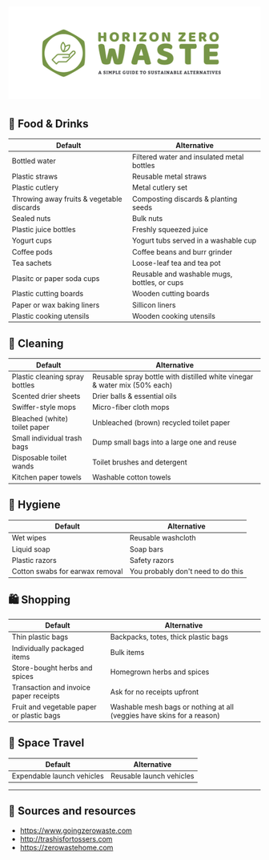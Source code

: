 # [![Horizon Zero Waste - A simple guide to sustainable alternatives][logo-url]][url]

## 🍎 Food & Drinks

| Default | Alternative |
| --- | --- | 
| Bottled water | Filtered water and insulated metal bottles |
| Plastic straws | Reusable metal straws |
| Plastic cutlery | Metal cutlery set |
| Throwing away fruits & vegetable discards | Composting discards & planting seeds |
| Sealed nuts | Bulk nuts |
| Plastic juice bottles | Freshly squeezed juice |
| Yogurt cups | Yogurt tubs served in a washable cup |
| Coffee pods | Coffee beans and burr grinder |
| Tea sachets | Loose-leaf tea and tea pot |
| Plasitc or paper soda cups | Reusable and washable mugs, bottles, or cups |
| Plastic cutting boards | Wooden cutting boards | 
| Paper or wax baking liners | Sillicon liners | 
| Plastic cooking utensils | Wooden cooking utensils | 

## 🧽 Cleaning

| Default | Alternative | 
| --- | --- |
| Plastic cleaning spray bottles | Reusable spray bottle with distilled white vinegar & water mix (50% each) |
| Scented drier sheets | Drier balls & essential oils |
| Swiffer-style mops | Micro-fiber cloth mops |
| Bleached (white) toilet paper | Unbleached (brown) recycled toilet paper | 
| Small individual trash bags | Dump small bags into a large one and reuse |
| Disposable toilet wands | Toilet brushes and detergent |
| Kitchen paper towels | Washable cotton towels | 

## 🚿 Hygiene

| Default | Alternative | 
| --- | --- |
| Wet wipes | Reusable washcloth |
| Liquid soap | Soap bars |
| Plastic razors | Safety razors |
| Cotton swabs for earwax removal | You probably don't need to do this |

## 🛍 Shopping 

| Default | Alternative | 
| --- | --- |
| Thin plastic bags | Backpacks, totes, thick plastic bags |
| Individually packaged items | Bulk items |
| Store-bought herbs and spices | Homegrown herbs and spices |
| Transaction and invoice paper receipts | Ask for no receipts upfront |
| Fruit and vegetable paper or plastic bags | Washable mesh bags or nothing at all (veggies have skins for a reason) |

## 🚀 Space Travel

| Default | Alternative | 
| --- | --- |
| Expendable launch vehicles | Reusable launch vehicles |

[url]: https://horizonzerowaste.com
[logo-url]: horizon-zero-waste-title.png

--- 

## 🔗 Sources and resources
- <https://www.goingzerowaste.com>
- <http://trashisfortossers.com>
- <https://zerowastehome.com>
